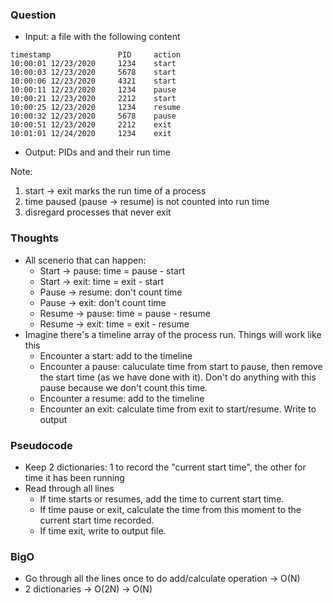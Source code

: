 ### Question
- Input: a file with the following content
```
timestamp               PID     action
10:00:01 12/23/2020     1234    start
10:00:03 12/23/2020     5678    start
10:00:06 12/23/2020     4321    start
10:00:11 12/23/2020     1234    pause
10:00:21 12/23/2020     2212    start
10:00:25 12/23/2020     1234    resume
10:00:32 12/23/2020     5678    pause
10:00:51 12/23/2020     2212    exit
10:01:01 12/24/2020     1234    exit
```
- Output: PIDs and and their run time

Note:
1) start -> exit marks the run time of a process
2) time paused (pause -> resume) is not counted into run time
3) disregard processes that never exit

### Thoughts
- All scenerio that can happen:
    - Start -> pause: time = pause - start
    - Start -> exit: time = exit - start
    - Pause -> resume: don't count time
    - Pause -> exit: don't count time
    - Resume -> pause: time = pause - resume
    - Resume -> exit: time = exit - resume
- Imagine there's a timeline array of the process run. Things will work like this
    - Encounter a start: add to the timeline
    - Encounter a pause: caluculate time from start to pause, then remove the start time (as we have done with it). Don't do anything with this pause because we don't count this time.
    - Encounter a resume: add to the timeline
    - Encounter an exit: calculate time from exit to start/resume. Write to output

### Pseudocode
- Keep 2 dictionaries: 1 to record the "current start time", the other for time it has been running
- Read through all lines
    - If time starts or resumes, add the time to current start time.
    - If time pause or exit, calculate the time from this moment to the current start time recorded.
    - If time exit, write to output file.

### BigO
- Go through all the lines once to do add/calculate operation -> O(N)
- 2 dictionaries -> O(2N) -> O(N)